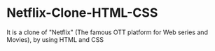 # Netflix-Clone-HTML-CSS
It is a clone of "Netflix" (The famous OTT platform for Web series and Movies), by using HTML and CSS
